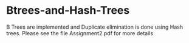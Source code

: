 # Btrees-and-Hash-Trees
B Trees are implemented and Duplicate elimination is done using Hash trees. Please see the file Assignment2.pdf for more details
